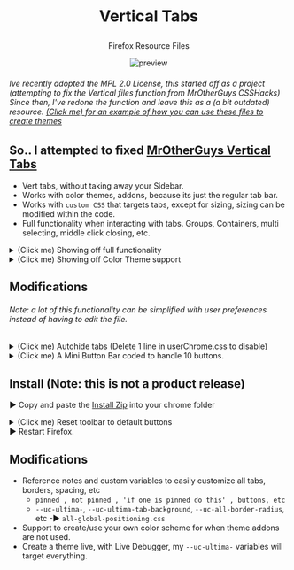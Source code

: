 # <p align="center"> Vertical Tabs </p>
<p align="center">Firefox Resource Files</p>
<div align="center">  

![preview](https://github.com/soulhotel/Vertical-Tabs-Firefox-CSS/assets/155501797/05742df6-744e-4fbf-9368-f34e90b0c9ab)
</div>

###### Ive recently adopted the MPL 2.0 License, this started off as a project (attempting to fix the Vertical files function from MrOtherGuys CSSHacks) Since then, I've redone the function and leave this as a (a bit outdated) resource. [(Click me) for an example of how you can use these files to create themes](https://github.com/soulhotel/FF-CSS-ULTIMA)

## So.. I attempted to fixed [MrOtherGuys Vertical Tabs](https://github.com/MrOtherGuy/firefox-csshacks) 
- Vert tabs, without taking away your Sidebar.
- Works with color themes, addons, because its just the regular tab bar.
- Works with `custom CSS` that targets tabs, except for sizing, sizing can be modified within the code.
- Full functionality when interacting with tabs. Groups, Containers, multi selecting, middle click closing, etc.
<details>
<summary>(Click me) Showing off full functionality</summary>
pin unpin, containers, drag to new window, free up sidebar, themes support
  
![functionality](https://github.com/soulhotel/Vertical-Tabs-Firefox-CSS/assets/155501797/46b0c09b-0599-4e5a-8af8-1cb0ad3255fb)
</details>
<details>
<summary>(Click me) Showing off Color Theme support</summary>

![Screenshot_5 (Custom)](https://github.com/soulhotel/Vertical-Tabs-Firefox-CSS/assets/155501797/7ef945dc-e3c3-4685-ba4d-dcb45179b85e)
![Screenshot_6 (Custom)](https://github.com/soulhotel/Vertical-Tabs-Firefox-CSS/assets/155501797/32fe3a22-d832-477c-83a6-9e28a7990519)
</details>

## Modifications

###### Note: a lot of this functionality can be simplified with user preferences instead of having to edit the file.

<details>
<summary>(Click me) Autohide tabs (Delete 1 line in userChrome.css to disable)</summary>
  
![autohide 1](https://github.com/soulhotel/Vertical-Tabs-Firefox-CSS/assets/155501797/8a634225-24b8-41f6-a41c-eb71447ffcb9)
![autohide 2](https://github.com/soulhotel/Vertical-Tabs-Firefox-CSS/assets/155501797/8da65357-ae3b-4b98-8482-5971e8b33215)
</details>
<details>
<summary>(Click me) A Mini Button Bar coded to handle 10 buttons.</summary>
<br>Drag and drop functional, drag all buttons out to disable. Easy to modify `function-mini-button-bar.css`.<br>
 NO EXTENSIONS! THE FOLLOWING BUTTONS WORK.<br>
  
![313502235-037051e3-158c-4bd0-a8c8-d91cb6acf30a](https://github.com/soulhotel/Vertical-Tabs-Firefox-CSS/assets/155501797/47bbc63c-9267-47a0-8cc0-96ad0061dbe7)
</details>

## Install (Note: this is not a product release)
► Copy and paste the [Install Zip](https://github.com/soulhotel/Vertical-Tabs-Firefox-CSS/releases/tag/verttab) into your chrome folder<br>
<details>
<summary>(Click me) Reset toolbar to default buttons</summary>
  
![Untitled](https://github.com/soulhotel/FF-CSS-ULTIMA/assets/155501797/75b8bd2e-cb7c-457d-a9b1-7c5ee2023b05)
</details>
► Restart Firefox.<br>

## Modifications
- Reference notes and custom variables to easily customize all tabs, borders, spacing, etc
  - `pinned , not pinned , 'if one is pinned do this' , buttons, etc`
  - `--uc-ultima-`, `--uc-ultima-tab-background`, `--uc-all-border-radius`, etc -► `all-global-positioning.css`
- Support to create/use your own color scheme for when theme addons are not used.
- Create a theme live, with Live Debugger, my `--uc-ultima-` variables will target everything.


